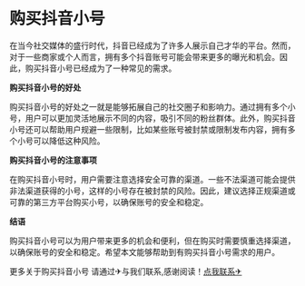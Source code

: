 # 购买抖音小号

在当今社交媒体的盛行时代，抖音已经成为了许多人展示自己才华的平台。然而，对于一些商家或个人而言，拥有多个抖音账号可能会带来更多的曝光和机会。因此，购买抖音小号已经成为了一种常见的需求。

**购买抖音小号的好处**

购买抖音小号的好处之一就是能够拓展自己的社交圈子和影响力。通过拥有多个小号，用户可以更加灵活地展示不同的内容，吸引不同的粉丝群体。此外，购买抖音小号还可以帮助用户规避一些限制，比如某些账号被封禁或限制发布内容，拥有多个小号可以降低这种风险。

**购买抖音小号的注意事项**

在购买抖音小号时，用户需要注意选择安全可靠的渠道。一些不法渠道可能会提供非法渠道获得的小号，这样的小号存在被封禁的风险。因此，建议选择正规渠道或可靠的第三方平台购买小号，以确保账号的安全和稳定。

**结语**

购买抖音小号可以为用户带来更多的机会和便利，但在购买时需要慎重选择渠道，以确保账号的安全和稳定。希望本文能够帮助到有购买抖音小号需求的用户。

更多关于购买抖音小号 请通过✈与我们联系,感谢阅读！[点我联系✈](https://www.G208.com)